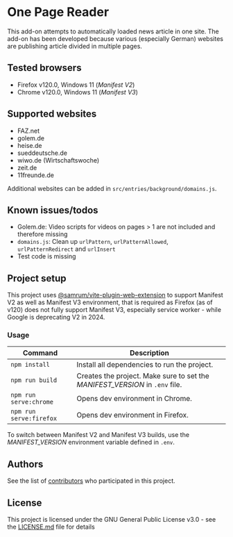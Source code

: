 # One Page Reader

This add-on attempts to automatically loaded news article in one site. The add-on has been developed because various (especially German) websites are publishing article divided in multiple pages.

## Tested browsers
* Firefox v120.0, Windows 11 (*Manifest V2*)
* Chrome v120.0, Windows 11 (*Manifest V3*)

## Supported websites
* FAZ.net
* golem.de
* heise.de
* sueddeutsche.de
* wiwo.de (Wirtschaftswoche)
* zeit.de
* 11freunde.de

Additional websites can be added in `src/entries/background/domains.js`.

## Known issues/todos
* Golem.de: Video scripts for videos on pages > 1 are not included and therefore missing
* `domains.js`: Clean up `urlPattern`, `urlPatternAllowed`, `urlPatternRedirect` and `urlInsert`
* Test code is missing

## Project setup

This project uses [@samrum/vite-plugin-web-extension](https://github.com/samrum/vite-plugin-web-extension) to support Manifest V2 as well as Manifest V3 environment, that is required as Firefox (as of v120) does not fully support Manifest V3, especially service worker - while Google is deprecating V2 in 2024.

### Usage

| Command | Description |
| ------- | ----------- |
| `npm install` | Install all dependencies to run the project. |
| `npm run build` | Creates the project. Make sure to set the *MANIFEST_VERSION* in `.env` file.
| `npm run serve:chrome` | Opens dev environment in Chrome. |
| `npm run serve:firefox` | Opens dev environment in Firefox. |

To switch between Manifest V2 and Manifest V3 builds, use the *MANIFEST_VERSION* environment variable defined in `.env`.

## Authors

See the list of [contributors](https://github.com/devattendant/one-page-reader/contributors) who participated in this project.

## License

This project is licensed under the GNU General Public License v3.0 - see the [LICENSE.md](LICENSE.md) file for details